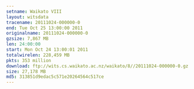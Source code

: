 ```yaml
---
setname: Waikato VIII
layout: witsdata
tracename: 20111024-000000-0
end: Tue Oct 25 13:00:00 2011
originalname: 20111024-000000-0
gzsize: 7,867 MB
len: 24:00:00
start: Mon Oct 24 13:00:01 2011
totalwirelen: 228,459 MB
pkts: 353 million
download: ftp://wits.cs.waikato.ac.nz/waikato/8//20111024-000000-0.gz
size: 27,178 MB
md5: 313851d9edac5c571e20264564c517ce
---
```

